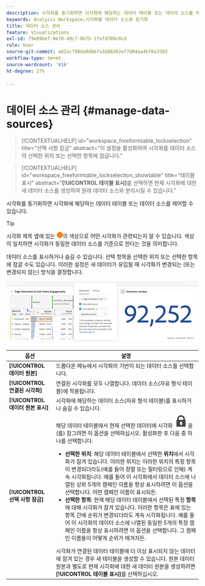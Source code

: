 ```yaml
---
description: 시각화를 동기화하면 시각화에 해당하는 데이터 테이블 또는 데이터 소스를 제어할 수 있습니다.
keywords: Analysis Workspace;시각화를 데이터 소스와 동기화
title: 데이터 소스 관리
feature: Visualizations
exl-id: f9e89bef-0e78-49c7-8b7b-1fefd709c0cd
role: User
source-git-commit: a62ac798da9d66fa3d88262ef7d04aa4bf6a3303
workflow-type: tm+mt
source-wordcount: '416'
ht-degree: 27%

---
```


# 데이터 소스 관리 {#manage-data-sources}

<!-- markdownlint-disable MD034 -->

>[!CONTEXTUALHELP]
>id="workspace_freeformtable_lockselection"
>title="선택 사항 잠금"
>abstract="이 설정을 활성화하여 시각화를 데이터 소스의 선택한 위치 또는 선택한 항목에 잠급니다."

<!-- markdownlint-enable MD034 -->

<!-- markdownlint-disable MD034 -->

>[!CONTEXTUALHELP]
>id="workspace_freeformtable_lockselection_showtable"
>title="테이블 표시"
>abstract="**[!UICONTROL 테이블 표시]**&#x200B;를 선택하면 현재 시각화에 대한 새 데이터 소스를 생성하여 원래 데이터 소스와 분리시킬 수 있습니다."

<!-- markdownlint-enable MD034 -->



시각화를 동기화하면 시각화에 해당하는 데이터 테이블 또는 데이터 소스를 제어할 수 있습니다.

>[!TIP]
>
>시각화 제목 옆에 있는 ![StatusOrange](/help/assets/icons/StatusOrange.svg)의 색상으로 어떤 시각화가 관련되는지 알 수 있습니다. 색상이 일치하면 시각화가 동일한 데이터 소스를 기준으로 한다는 것을 의미합니다.
>

데이터 소스를 표시하거나 숨길 수 있습니다. 선택 항목을 선택한 위치 또는 선택한 항목에 잠글 수도 있습니다. 이러한 설정은 새 데이터가 유입될 때 시각화가 변경되는 (또는 변경되지 않는) 방식을 결정합니다.

![다음 섹션에 설명된 옵션을 표시하는 데이터 Source 옵션 대화 상자입니다.](assets/lock-selection.png)


| 옵션 | 설명 |
|--- |--- |
| **[!UICONTROL 데이터 원본]** | 드롭다운 메뉴에서 시각화의 기반이 되는 데이터 소스를 선택합니다. |
| **[!UICONTROL 연결된 시각화]** | 연결된 시각화를 모두 나열합니다. 데이터 소스(자유 형식 테이블)에 적용됩니다. |
| **[!UICONTROL 데이터 원본 표시]** | 시각화에 해당하는 데이터 소스(자유 형식 테이블)를 표시하거나 숨길 수 있습니다. |
| **[!UICONTROL 선택 사항 잠금]** | 해당 데이터 테이블에서 현재 선택한 데이터에 시각화 ![LockClosed](/help/assets/icons/LockClosed.svg)을(를) 잠그려면 이 옵션을 선택하십시오. 활성화한 후 다음 중 하나를 선택합니다.  <ul><li>**선택한 위치**: 해당 데이터 테이블에서 선택한 **위치**&#x200B;에서 시각화가 잠겨 있습니다. 이러한 위치는 이러한 위치의 특정 항목이 변경되더라도(예를 들어 정렬 또는 필터링으로 인해) 계속 시각화됩니다. 예를 들어 이 시각화에서 데이터 소스에 나열된 상위 5개의 캠페인 이름을 항상 표시하려면 이 옵션을 선택합니다. 어떤 캠페인 이름이 표시되든.</li> <li>**선택한 항목**: 현재 해당 데이터 테이블에서 선택된 특정 **항목**&#x200B;에 대해 시각화가 잠겨 있습니다. 이러한 항목은 표에 있는 항목 간에 순위가 변경되더라도 계속 시각화됩니다. 예를 들어 이 시각화의 데이터 소스에 나열된 동일한 5개의 특정 캠페인 이름을 항상 표시하려면 이 옵션을 선택합니다. 그 캠페인 이름들이 어떻게 순위가 매겨지든.</li></ul>시각화가 연결된 데이터 테이블에 더 이상 표시되지 않는 데이터에 잠겨 있는 경우 새 테이블을 생성할 수 있습니다. 원본 데이터 원본과 별도로 현재 시각화에 대한 새 데이터 원본을 생성하려면 **[!UICONTROL 테이블 표시]**&#x200B;를 선택하십시오. |
